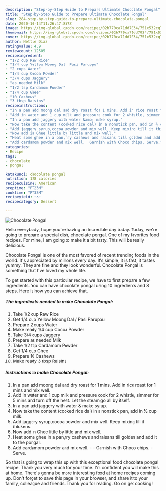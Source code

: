 ```yaml
---
description: "Step-by-Step Guide to Prepare Ultimate Chocolate Pongal"
title: "Step-by-Step Guide to Prepare Ultimate Chocolate Pongal"
slug: 284-step-by-step-guide-to-prepare-ultimate-chocolate-pongal
date: 2020-10-14T11:26:47.857Z
image: https://img-global.cpcdn.com/recipes/02b770ca71dd7034/751x532cq70/chocolate-pongal-recipe-main-photo.jpg
thumbnail: https://img-global.cpcdn.com/recipes/02b770ca71dd7034/751x532cq70/chocolate-pongal-recipe-main-photo.jpg
cover: https://img-global.cpcdn.com/recipes/02b770ca71dd7034/751x532cq70/chocolate-pongal-recipe-main-photo.jpg
author: Nettie Diaz
ratingvalue: 4.9
reviewcount: 12505
recipeingredient:
- "1/2 cup Raw Rice"
- "1/4 cup Yellow Moong Dal  Pasi Paruppu"
- "2 cups Water"
- "1/4 cup Cocoa Powder"
- "3/4 cups Jaggery"
- "as needed Milk"
- "1/2 tsp Cardamom Powder"
- "1/4 cup Ghee"
- "10 Cashews"
- "3 tbsp Raisins"
recipeinstructions:
- "In a pan add moong dal and dry roast for 1 mins. Add in rice roast for 1 mins and mix well."
- "Add in water and 1 cup milk and pressure cook for 2 whistle, simmer for 5 mins and turn off the heat. Let the steam go all by itself."
- "In a pan add jaggery with water &amp; make syrup."
- "Now take the content (cooked rice dal) in a nonstick pan, add in ½ cup milk."
- "Add jaggery syrup,cocoa powder and mix well. Keep mixing till it thickens."
- "Now add in Ghee little by little and mix well."
- "Heat some ghee in a pan,fry cashews and raisans till golden and add it to the pongal."
- "Add cardamom powder and mix well.  Garnish with Choco chips. Serve."
categories:
- Recipe
tags:
- chocolate
- pongal

katakunci: chocolate pongal 
nutrition: 128 calories
recipecuisine: American
preptime: "PT23M"
cooktime: "PT33M"
recipeyield: "3"
recipecategory: Dessert

---
```



![Chocolate Pongal](https://img-global.cpcdn.com/recipes/02b770ca71dd7034/751x532cq70/chocolate-pongal-recipe-main-photo.jpg)

Hello everybody, hope you're having an incredible day today. Today, we're going to prepare a special dish, chocolate pongal. One of my favorites food recipes. For mine, I am going to make it a bit tasty. This will be really delicious.

Chocolate Pongal is one of the most favored of recent trending foods in the world. It's appreciated by millions every day. It's simple, it is fast, it tastes yummy. They are fine and they look wonderful. Chocolate Pongal is something that I've loved my whole life.




To get started with this particular recipe, we have to first prepare a few ingredients. You can have chocolate pongal using 10 ingredients and 8 steps. Here is how you can achieve that.

<!--inarticleads1-->

##### The ingredients needed to make Chocolate Pongal:

1. Take 1/2 cup Raw Rice
1. Get 1/4 cup Yellow Moong Dal / Pasi Paruppu
1. Prepare 2 cups Water
1. Make ready 1/4 cup Cocoa Powder
1. Take 3/4 cups Jaggery
1. Prepare as needed Milk
1. Take 1/2 tsp Cardamom Powder
1. Get 1/4 cup Ghee
1. Prepare 10 Cashews
1. Make ready 3 tbsp Raisins




<!--inarticleads2-->

##### Instructions to make Chocolate Pongal:

1. In a pan add moong dal and dry roast for 1 mins. Add in rice roast for 1 mins and mix well.
1. Add in water and 1 cup milk and pressure cook for 2 whistle, simmer for 5 mins and turn off the heat. Let the steam go all by itself.
1. In a pan add jaggery with water &amp; make syrup.
1. Now take the content (cooked rice dal) in a nonstick pan, add in ½ cup milk.
1. Add jaggery syrup,cocoa powder and mix well. Keep mixing till it thickens.
1. Now add in Ghee little by little and mix well.
1. Heat some ghee in a pan,fry cashews and raisans till golden and add it to the pongal.
1. Add cardamom powder and mix well. -  - Garnish with Choco chips. - Serve.




So that is going to wrap this up with this exceptional food chocolate pongal recipe. Thank you very much for your time. I'm confident you will make this at home. There's gonna be more interesting food at home recipes coming up. Don't forget to save this page in your browser, and share it to your family, colleague and friends. Thank you for reading. Go on get cooking!
